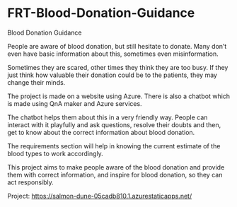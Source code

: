 # FRT-Blood-Donation-Guidance
Blood Donation Guidance

People are aware of blood donation, but still hesitate to donate. Many don’t even have basic information about this, sometimes even misinformation. 

Sometimes they are scared, other times they think they are too busy. If they just think how valuable their donation could be to the patients, they may change their minds.


The project is made on a website using Azure. There is also a chatbot which is made using QnA maker and Azure services.

The chatbot helps them about this in a very friendly way. People can interact with it playfully and ask questions, resolve their doubts and then, get to know about the correct information about blood donation. 

The requirements section will help in knowing the current estimate of the blood types to work accordingly.


This project aims to make people aware of the blood donation and provide them with correct information, and inspire for blood donation, so they can act responsibly.

Project: https://salmon-dune-05cadb810.1.azurestaticapps.net/
